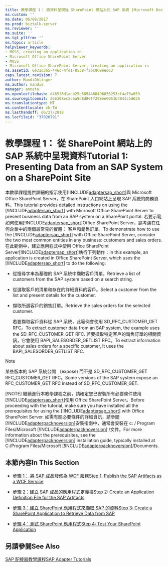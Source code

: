 ```yaml
---
title: 教學課程 1： 將資料呈現從 SharePoint 網站上的 SAP 系統 |Microsoft Docs
ms.custom: ''
ms.date: 06/08/2017
ms.prod: biztalk-server
ms.reviewer: ''
ms.suite: ''
ms.tgt_pltfrm: ''
ms.topic: article
helpviewer_keywords:
- MOSS, creating an application in
- Microsoft Office SharePoint Server
- MOSS
- Microsoft Office SharePoint Server, creating an application in
ms.assetid: 6e31c365-446c-4fe1-8538-fa6c869eed63
caps.latest.revision: 7
author: MandiOhlinger
ms.author: mandia
manager: anneta
ms.openlocfilehash: d465f8d1acb25c5854468496050253cf4a75a059
ms.sourcegitcommit: 266308ec5c6a9d8d80ff298ee6051b4843c5d626
ms.translationtype: MT
ms.contentlocale: zh-TW
ms.lasthandoff: 06/27/2018
ms.locfileid: "37020791"
---
```

# <a name="tutorial-1-presenting-data-from-an-sap-system-on-a-sharepoint-site"></a><span data-ttu-id="043a4-102">教學課程 1： 從 SharePoint 網站上的 SAP 系統中呈現資料</span><span class="sxs-lookup"><span data-stu-id="043a4-102">Tutorial 1: Presenting Data from an SAP System on a SharePoint Site</span></span>
<span data-ttu-id="043a4-103">本教學課程提供詳細的指示使用[!INCLUDE[adaptersap_short](../../includes/adaptersap-short-md.md)]與 Microsoft Office SharePoint Server，在 SharePoint 入口網站上呈現 SAP 系統的商務資料。</span><span class="sxs-lookup"><span data-stu-id="043a4-103">This tutorial provides detailed instructions on using the [!INCLUDE[adaptersap_short](../../includes/adaptersap-short-md.md)] with Microsoft Office SharePoint Server to present business data from an SAP system on a SharePoint portal.</span></span> <span data-ttu-id="043a4-104">若要示範如何使用[!INCLUDE[adaptersap_short](../../includes/adaptersap-short-md.md)]Office SharePoint Server，請考慮在任何企業中的兩個最常見的實體： 客戶和銷售訂單。</span><span class="sxs-lookup"><span data-stu-id="043a4-104">To demonstrate how to use the [!INCLUDE[adaptersap_short](../../includes/adaptersap-short-md.md)] with Office SharePoint Server, consider the two most common entities in any business: customers and sales orders.</span></span> <span data-ttu-id="043a4-105">在此範例中，建立應用程式中使用 Office SharePoint Server[!INCLUDE[adaptersap_short](../../includes/adaptersap-short-md.md)]執行下列動作：</span><span class="sxs-lookup"><span data-stu-id="043a4-105">In this example, an application is created in Office SharePoint Server, which uses the [!INCLUDE[adaptersap_short](../../includes/adaptersap-short-md.md)] to do the following:</span></span>  
  
- <span data-ttu-id="043a4-106">從搜尋字串為基礎的 SAP 系統中擷取客戶清單。</span><span class="sxs-lookup"><span data-stu-id="043a4-106">Retrieve a list of customers from the SAP system based on a search string.</span></span>  
  
- <span data-ttu-id="043a4-107">從選取客戶的清單和存在的詳細資料的客戶。</span><span class="sxs-lookup"><span data-stu-id="043a4-107">Select a customer from the list and present details for the customer.</span></span>  
  
- <span data-ttu-id="043a4-108">擷取所選客戶的銷售訂單。</span><span class="sxs-lookup"><span data-stu-id="043a4-108">Retrieve the sales orders for the selected customer.</span></span>  
  
  <span data-ttu-id="043a4-109">若要擷取客戶資料從 SAP 系統，此範例會使用 SD_RFC_CUSTOMER_GET RFC。</span><span class="sxs-lookup"><span data-stu-id="043a4-109">To extract customer data from an SAP system, the example uses the SD_RFC_CUSTOMER_GET RFC.</span></span> <span data-ttu-id="043a4-110">若要擷取特定客戶的銷售訂單的相關資訊，它會使用 BAPI_SALESORDER_GETLIST RFC。</span><span class="sxs-lookup"><span data-stu-id="043a4-110">To extract information about sales orders for a specific customer, it uses the BAPI_SALESORDER_GETLIST RFC.</span></span>  
  
> [!NOTE]
>  <span data-ttu-id="043a4-111">某些版本的 SAP 系統公開 （expose) 而不是 SD_RFC_CUSTOMER_GET RFC_CUSTOMER_GET RFC。</span><span class="sxs-lookup"><span data-stu-id="043a4-111">Some versions of the SAP system expose an RFC_CUSTOMER_GET RFC instead of SD_RFC_CUSTOMER_GET.</span></span>  
> 
> [!NOTE]
>  <span data-ttu-id="043a4-112">繼續進行本教學課程之前，請確定您已安裝所有必要條件使用[!INCLUDE[adaptersap_short](../../includes/adaptersap-short-md.md)]使用 Office SharePoint Server。</span><span class="sxs-lookup"><span data-stu-id="043a4-112">Before proceeding with the tutorial, make sure you have installed all the prerequisites for using the [!INCLUDE[adaptersap_short](../../includes/adaptersap-short-md.md)] with Office SharePoint Server.</span></span> <span data-ttu-id="043a4-113">如需有關必要條件的詳細資訊，請參閱[!INCLUDE[adapterpacknoversion](../../includes/adapterpacknoversion-md.md)]安裝指南中，通常會安裝在 c: / Program Files/Microsoft  [!INCLUDE[adapterpacknoversion](../../includes/adapterpacknoversion-md.md)] /文件。</span><span class="sxs-lookup"><span data-stu-id="043a4-113">For more information about the prerequisites, see the [!INCLUDE[adapterpacknoversion](../../includes/adapterpacknoversion-md.md)] installation guide, typically installed at C:/Program Files/Microsoft [!INCLUDE[adapterpacknoversion](../../includes/adapterpacknoversion-md.md)]/Documents.</span></span>  
  
## <a name="in-this-section"></a><span data-ttu-id="043a4-114">本節內容</span><span class="sxs-lookup"><span data-stu-id="043a4-114">In This Section</span></span>  
  
-   [<span data-ttu-id="043a4-115">步驟 1： 將 SAP 成品發佈為 WCF 服務</span><span class="sxs-lookup"><span data-stu-id="043a4-115">Step 1: Publish the SAP Artifacts as a WCF Service</span></span>](../../adapters-and-accelerators/adapter-sap/step-1-publish-the-sap-artifacts-as-a-wcf-service.md)  
  
-   [<span data-ttu-id="043a4-116">步驟 2：建立 SAP 成品的應用程式定義檔</span><span class="sxs-lookup"><span data-stu-id="043a4-116">Step 2: Create an Application Definition File for the SAP Artifacts</span></span>](../../adapters-and-accelerators/adapter-sap/step-2-create-an-application-definition-file-for-the-sap-artifacts.md)  
  
-   [<span data-ttu-id="043a4-117">步驟 3：建立 SharePoint 應用程式來擷取 SAP 的資料</span><span class="sxs-lookup"><span data-stu-id="043a4-117">Step 3: Create a SharePoint Application to Retrieve Data from SAP</span></span>](../../adapters-and-accelerators/adapter-sap/step-3-create-a-sharepoint-application-to-retrieve-data-from-sap.md)  
  
-   [<span data-ttu-id="043a4-118">步驟 4：測試 SharePoint 應用程式</span><span class="sxs-lookup"><span data-stu-id="043a4-118">Step 4: Test Your SharePoint Application</span></span>](../../adapters-and-accelerators/adapter-sap/step-4-test-your-sharepoint-application1.md)  
  
## <a name="see-also"></a><span data-ttu-id="043a4-119">另請參閱</span><span class="sxs-lookup"><span data-stu-id="043a4-119">See Also</span></span>  
 [<span data-ttu-id="043a4-120">SAP 配接器教學課程</span><span class="sxs-lookup"><span data-stu-id="043a4-120">SAP Adapter Tutorials</span></span>](../../adapters-and-accelerators/adapter-sap/sap-adapter-tutorials.md)